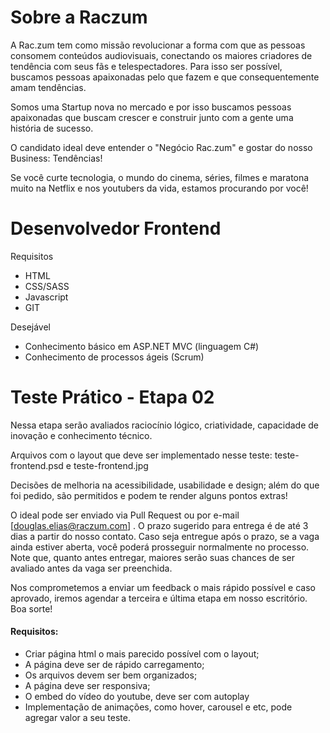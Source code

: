 # Sobre a Raczum
A Rac.zum tem como missão revolucionar a forma com que as pessoas consomem conteúdos audiovisuais, conectando os maiores criadores de tendência com seus fãs e telespectadores. Para isso ser possível, buscamos pessoas apaixonadas pelo que fazem e que consequentemente amam tendências. 

Somos uma Startup nova no mercado e por  isso buscamos pessoas apaixonadas que buscam crescer e construir junto com a gente  uma história de sucesso.

O candidato ideal deve entender o "Negócio Rac.zum" e gostar do nosso Business: Tendências!

Se você curte tecnologia, o mundo do cinema, séries, filmes e maratona muito na Netflix e nos youtubers da vida, estamos procurando por você!


# Desenvolvedor Frontend
Requisitos
- HTML
- CSS/SASS
- Javascript
- GIT

Desejável
- Conhecimento básico em ASP.NET MVC (linguagem C#)
- Conhecimento de processos ágeis (Scrum)

# Teste Prático - Etapa 02
Nessa etapa serão avaliados raciocínio lógico, criatividade, capacidade de inovação e conhecimento técnico.

Arquivos com o layout que deve ser implementado nesse teste: teste-frontend.psd e teste-frontend.jpg

Decisões de melhoria na acessibilidade, usabilidade e design; além do que foi pedido, são permitidos e podem te render alguns pontos extras!

O ideal pode ser enviado via Pull Request ou por e-mail [douglas.elias@raczum.com] . O prazo sugerido para entrega é de até 3 dias a partir do nosso contato. Caso seja entregue após o prazo, se a vaga ainda estiver aberta, você poderá prosseguir normalmente no processo. Note que, quanto antes entregar, maiores serão suas chances de ser avaliado antes da vaga ser preenchida.

Nos comprometemos a enviar um feedback o mais rápido possível e caso aprovado, iremos agendar a terceira e última etapa em nosso escritório.
Boa sorte!

#### Requisitos:
- Criar  página html o mais parecido possível com o layout;
- A página deve ser de rápido carregamento;
- Os arquivos devem ser bem organizados;
- A página deve ser responsiva;
- O embed do vídeo do youtube, deve ser com autoplay
- Implementação de animações, como hover, carousel e etc, pode agregar valor a seu teste.
